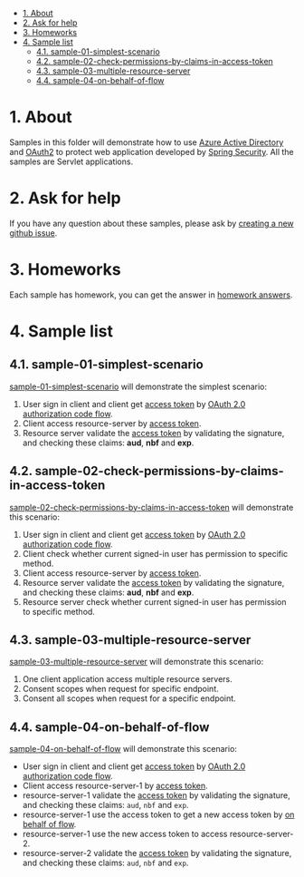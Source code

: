 - [1. About](#1-about)
- [2. Ask for help](#2-ask-for-help)
- [3. Homeworks](#3-homeworks)
- [4. Sample list](#4-sample-list)
    * [4.1. sample-01-simplest-scenario](#41-sample-01-simplest-scenario)
    * [4.2. sample-02-check-permissions-by-claims-in-access-token](#42-sample-02-check-permissions-by-claims-in-access-token)
    * [4.3. sample-03-multiple-resource-server](#43-sample-03-multiple-resource-server)
    * [4.4. sample-04-on-behalf-of-flow](#44-sample-04-on-behalf-of-flow)







# 1. About
Samples in this folder will demonstrate how to use [Azure Active Directory] and [OAuth2] to protect web application developed by [Spring Security]. All the samples are Servlet applications. 

# 2. Ask for help
If you have any question about these samples, please ask by [creating a new github issue].

# 3. Homeworks
Each sample has homework, you can get the answer in [homework answers].

# 4. Sample list

## 4.1. sample-01-simplest-scenario
[sample-01-simplest-scenario] will demonstrate the simplest scenario:
1. User sign in client and client get [access token] by [OAuth 2.0 authorization code flow].
2. Client access resource-server by [access token].
3. Resource server validate the [access token] by validating the signature, and checking these claims: **aud**, **nbf** and **exp**.

## 4.2. sample-02-check-permissions-by-claims-in-access-token
[sample-02-check-permissions-by-claims-in-access-token] will demonstrate this scenario:
1. User sign in client and client get [access token] by [OAuth 2.0 authorization code flow].
2. Client check whether current signed-in user has permission to specific method.
3. Client access resource-server by [access token].
4. Resource server validate the [access token] by validating the signature, and checking these claims: **aud**, **nbf** and **exp**.
5. Resource server check whether current signed-in user has permission to specific method.

## 4.3. sample-03-multiple-resource-server
[sample-03-multiple-resource-server] will demonstrate this scenario:
1. One client application access multiple resource servers.
2. Consent scopes when request for specific endpoint.
3. Consent all scopes when request for a specific endpoint.

## 4.4. sample-04-on-behalf-of-flow
[sample-04-on-behalf-of-flow] will demonstrate this scenario:
- User sign in client and client get [access token] by [OAuth 2.0 authorization code flow].
- Client access resource-server-1 by [access token].
- resource-server-1 validate the [access token] by validating the signature, and checking these claims: `aud`, `nbf` and `exp`.
- resource-server-1 use the access token to get a new access token by [on behalf of flow].
- resource-server-1 use the new access token to access resource-server-2.
- resource-server-2 validate the [access token] by validating the signature, and checking these claims: `aud`, `nbf` and `exp`.




[Azure Active Directory]: https://azure.microsoft.com/services/active-directory/
[OAuth2]: https://oauth.net/2/
[Spring Security]: https://spring.io/projects/spring-security
[creating a new github issue]: https://github.com/Azure-Samples/azure-spring-boot-samples/issues/new
[homework answers]: homework-answers.md
[OAuth 2.0 authorization code flow]: https://docs.microsoft.com/azure/active-directory/develop/v2-oauth2-auth-code-flow
[access token]: https://docs.microsoft.com/azure/active-directory/develop/access-tokens
[on behalf of flow]: https://docs.microsoft.com/azure/active-directory/develop/v2-oauth2-on-behalf-of-flow
[sample-01-simplest-scenario]: ./sample-01-simplest-scenario.md
[sample-02-check-permissions-by-claims-in-access-token]: ./sample-02-check-permissions-by-claims-in-access-token.md
[sample-03-multiple-resource-server]: ./sample-03-multiple-resource-server.md
[sample-04-on-behalf-of-flow]: ./sample-04-on-behalf-of-flow.md



